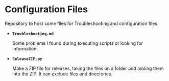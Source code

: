 # Configuration Files

Repository to host some files for Troubleshooting and configuration files.

* **`Troubleshooting.md`**

  Some problems I found during executing scripts or looking for information.
  
* **`ReleaseZIP.py`**

  Make a ZIP file for releases, taking the files on a folder and adding them into the ZIP. It can exclude files and directories.
